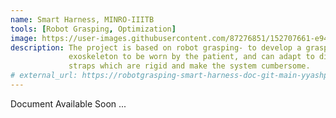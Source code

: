 ```yaml
---
name: Smart Harness, MINRO-IIITB
tools: [Robot Grasping, Optimization]
image: https://user-images.githubusercontent.com/87276851/152707661-e94af921-2fb1-4819-85a2-bc832f184230.png
description: The project is based on robot grasping- to develop a grasping mechanism which minimizes the time needed for the robot 
             exoskeleton to be worn by the patient, and can adapt to different body shapes and sizes, even during walking. This avoids the use of conventional 
             straps which are rigid and make the system cumbersome.
# external_url: https://robotgrasping-smart-harness-doc-git-main-yyashpatel.vercel.app/
---
```


Document Available Soon ...